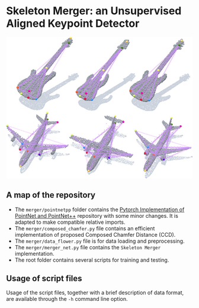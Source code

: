 # Skeleton Merger: an Unsupervised Aligned Keypoint Detector
![Intro picture](_readme_resources/intropic.jpg)

## A map of the repository
+ The `merger/pointnetpp` folder contains the [Pytorch Implementation of PointNet and PointNet++](https://github.com/yanx27/Pointnet_Pointnet2_pytorch) repository with some minor changes. It is adapted to make compatible relative imports.
+ The `merger/composed_chamfer.py` file contains an efficient implementation of proposed Composed Chamfer Distance (CCD).
+ The `merger/data_flower.py` file is for data loading and preprocessing.
+ The `merger/merger_net.py` file contains the `Skeleton Merger` implementation.
+ The root folder contains several scripts for training and testing.

## Usage of script files
Usage of the script files, together with a brief description of data format, are available through the `-h` command line option.
